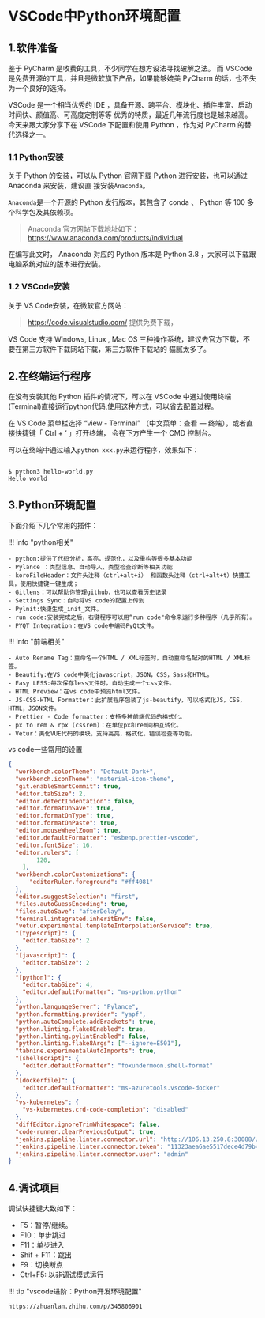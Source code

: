 # VSCode中Python环境配置


## 1.软件准备

鉴于 PyCharm 是收费的工具，不少同学在想方设法寻找破解之法。
而 VSCode 是免费开源的工具，并且是微软旗下产品，如果能够媲美 PyCharm 的话，也不失为一个良好的选择。

VSCode 是一个相当优秀的 IDE ，具备开源、跨平台、模块化、插件丰富、启动时间快、颜值高、可高度定制等等
优秀的特质，最近几年流行度也是越来越高。
今天来跟大家分享下在 VSCode 下配置和使用 Python ，作为对 PyCharm 的替代选择之一。

### 1.1 Python安装

关于 Python 的安装，可以从 Python 官网下载 Python 进行安装，也可以通过 Anaconda 来安装，建议直
接安装`Anaconda`。

`Anaconda`是一个开源的 Python 发行版本，其包含了 conda 、 Python 等 100 多个科学包及其依赖项。

> Anaconda 官方网站下载地址如下：
> https://www.anaconda.com/products/individual

在编写此文时， Anaconda 对应的 Python 版本是 Python 3.8 ，大家可以下载跟电脑系统对应的版本进行安装。



### 1.2 VSCode安装

关于 VS Code安装，在微软官方网站：

> https://code.visualstudio.com/ 提供免费下载， 

VS Code 支持 Windows, Linux , Mac OS 三种操作系统，建议去官方下载，不要在第三方软件下载网站下载，第三方软件下载站的
猫腻太多了。



## 2.在终端运行程序
在没有安装其他 Python 插件的情况下，可以在 VSCode 中通过使用终端(Terminal)直接运行python代码,使用这种方式，可以省去配置过程。

在 VS Code 菜单栏选择 “view - Terminal” （中文菜单：查看 — 终端），或者直接快捷键「 Ctrl + ‘ 」打开终端，
会在下方产生一个 CMD 控制台。

可以在终端中通过输入`python xxx.py`来运行程序，效果如下：
```shell

$ python3 hello-world.py 
Hello world
```

## 3.Python环境配置

下面介绍下几个常用的插件：

!!! info "python相关"
    
    - python:提供了代码分析，高亮，规范化，以及重构等很多基本功能
    - Pylance ：类型信息、自动导入、类型检查诊断等相关功能
    - koroFileHeader：文件头注释（ctrl+alt+i） 和函数头注释（ctrl+alt+t）快捷工具，使用快捷键一键生成；
    - Gitlens：可以帮助你管理github，也可以查看历史记录
    - Settings Sync：自动将VS code的配置上传到
    - Pylnit:快捷生成_init_文件。
    - run code:安装完成之后，右键程序可以用“run code"命令来运行多种程序（几乎所有）。
    - PYQT Integration：在VS code中编码PyQt文件。





!!! info "前端相关"

    - Auto Rename Tag：重命名一个HTML / XML标签时，自动重命名配对的HTML / XML标签。
    - Beautify:在VS code中美化javascript，JSON，CSS，Sass和HTML。
    - Easy LESS:每次保存less文件时，自动生成一个css文件。
    - HTML Preview：在vs code中预览html文件。
    - JS-CSS-HTML Formatter：此扩展程序包装了js-beautify，可以格式化JS，CSS，HTML，JSON文件。
    - Prettier - Code formatter：支持多种前端代码的格式化。
    - px to rem & rpx (cssrem)：在单位px和rem间相互转化。
    - Vetur：美化VUE代码的模块，支持高亮，格式化，错误检查等功能。



vs code一些常用的设置

```json
{
  "workbench.colorTheme": "Default Dark+",
  "workbench.iconTheme": "material-icon-theme",
  "git.enableSmartCommit": true,
  "editor.tabSize": 2,
  "editor.detectIndentation": false,
  "editor.formatOnSave": true,
  "editor.formatOnType": true,
  "editor.formatOnPaste": true,
  "editor.mouseWheelZoom": true,
  "editor.defaultFormatter": "esbenp.prettier-vscode",
  "editor.fontSize": 16,
  "editor.rulers": [
        120,
    ],
  "workbench.colorCustomizations": {
      "editorRuler.foreground": "#ff4081"
  },
  "editor.suggestSelection": "first",
  "files.autoGuessEncoding": true,
  "files.autoSave": "afterDelay",
  "terminal.integrated.inheritEnv": false,
  "vetur.experimental.templateInterpolationService": true,
  "[typescript]": {
    "editor.tabSize": 2
  },
  "[javascript]": {
    "editor.tabSize": 2
  },
  "[python]": {
    "editor.tabSize": 4,
    "editor.defaultFormatter": "ms-python.python"
  },
  "python.languageServer": "Pylance",
  "python.formatting.provider": "yapf",
  "python.autoComplete.addBrackets": true,
  "python.linting.flake8Enabled": true,
  "python.linting.pylintEnabled": false,
  "python.linting.flake8Args": ["--ignore=E501"],
  "tabnine.experimentalAutoImports": true,
  "[shellscript]": {
    "editor.defaultFormatter": "foxundermoon.shell-format"
  },
  "[dockerfile]": {
    "editor.defaultFormatter": "ms-azuretools.vscode-docker"
  },
  "vs-kubernetes": {
    "vs-kubernetes.crd-code-completion": "disabled"
  },
  "diffEditor.ignoreTrimWhitespace": false,
  "code-runner.clearPreviousOutput": true,
  "jenkins.pipeline.linter.connector.url": "http://106.13.250.8:30088//pipeline-model-converter/validate",
  "jenkins.pipeline.linter.connector.token": "11323aea6ae5517dece4d79b40bcf5ad6e",
  "jenkins.pipeline.linter.connector.user": "admin"
}
```



## 4.调试项目

调试快捷键大致如下：

- F5：暂停/继续。 
- F10：单步跳过 
- F11：单步进入 
- Shif + F11：跳出
- F9：切换断点 
- Ctrl+F5: 以非调试模式运行







!!! tip "vscode进阶：Python开发环境配置"

    https://zhuanlan.zhihu.com/p/345806901